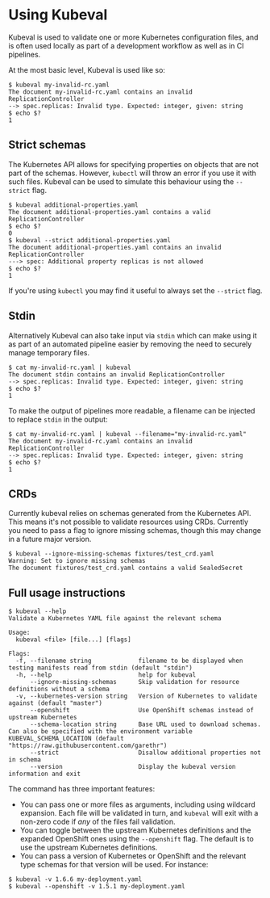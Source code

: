# Using Kubeval

Kubeval is used to validate one or more Kubernetes configuration files, and
is often used locally as part of a development workflow as well as in CI pipelines.

At the most basic level, Kubeval is used like so:

```console
$ kubeval my-invalid-rc.yaml
The document my-invalid-rc.yaml contains an invalid ReplicationController
--> spec.replicas: Invalid type. Expected: integer, given: string
$ echo $?
1
```


## Strict schemas

The Kubernetes API allows for specifying properties on objects that are not part of the schemas.
However, `kubectl` will throw an error if you use it with such files. Kubeval can be
used to simulate this behaviour using the `--strict` flag.

```console
$ kubeval additional-properties.yaml
The document additional-properties.yaml contains a valid ReplicationController
$ echo $?
0
$ kubeval --strict additional-properties.yaml
The document additional-properties.yaml contains an invalid ReplicationController
---> spec: Additional property replicas is not allowed
$ echo $?
1
```

If you're using `kubectl` you may find it useful to always set the `--strict` flag.


## Stdin

Alternatively Kubeval can also take input via `stdin` which can make using
it as part of an automated pipeline easier by removing the need to securely
manage temporary files.

```
$ cat my-invalid-rc.yaml | kubeval
The document stdin contains an invalid ReplicationController
--> spec.replicas: Invalid type. Expected: integer, given: string
$ echo $?
1
```

To make the output of pipelines more readable, a filename can be injected
to replace `stdin` in the output:

```
$ cat my-invalid-rc.yaml | kubeval --filename="my-invalid-rc.yaml"
The document my-invalid-rc.yaml contains an invalid ReplicationController
--> spec.replicas: Invalid type. Expected: integer, given: string
$ echo $?
1
```


## CRDs

Currently kubeval relies on schemas generated from the Kubernetes API. This means it's not
possible to validate resources using CRDs. Currently you need to pass a flag to ignore
missing schemas, though this may change in a future major version.

```
$ kubeval --ignore-missing-schemas fixtures/test_crd.yaml
Warning: Set to ignore missing schemas
The document fixtures/test_crd.yaml contains a valid SealedSecret
```


## Full usage instructions

```
$ kubeval --help
Validate a Kubernetes YAML file against the relevant schema

Usage:
  kubeval <file> [file...] [flags]

Flags:
  -f, --filename string             filename to be displayed when testing manifests read from stdin (default "stdin")
  -h, --help                        help for kubeval
      --ignore-missing-schemas      Skip validation for resource definitions without a schema
  -v, --kubernetes-version string   Version of Kubernetes to validate against (default "master")
      --openshift                   Use OpenShift schemas instead of upstream Kubernetes
      --schema-location string      Base URL used to download schemas. Can also be specified with the environment variable KUBEVAL_SCHEMA_LOCATION (default "https://raw.githubusercontent.com/garethr")
      --strict                      Disallow additional properties not in schema
      --version                     Display the kubeval version information and exit
```

The command has three important features:

* You can pass one or more files as arguments, including using wildcard
  expansion. Each file will be validated in turn, and `kubeval` will
  exit with a non-zero code if _any_ of the files fail validation.
* You can toggle between the upstream Kubernetes definitions and the
  expanded OpenShift ones using the `--openshift` flag. The default is
  to use the upstream Kubernetes definitions.
* You can pass a version of Kubernetes or OpenShift and the relevant
  type schemas for that version will be used. For instance:

```
$ kubeval -v 1.6.6 my-deployment.yaml
$ kubeval --openshift -v 1.5.1 my-deployment.yaml
```
